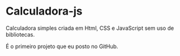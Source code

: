 # Calculadora-js
Calculadora simples criada em Html, CSS e JavaScript sem uso de bibliotecas.

É o primeiro projeto que eu posto no GitHub.

